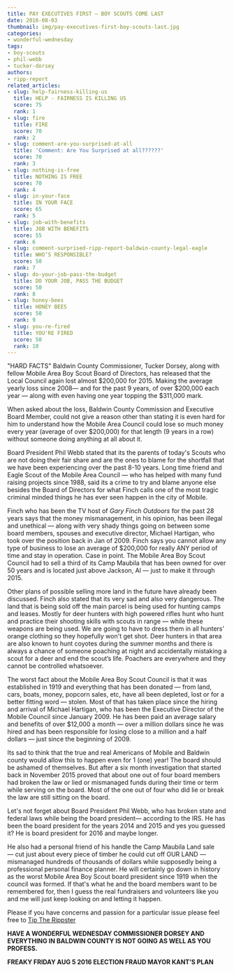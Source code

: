 ```yaml
---
title: PAY EXECUTIVES FIRST — BOY SCOUTS COME LAST
date: 2016-08-03
thumbnail: img/pay-executives-first-boy-scouts-last.jpg
categories:
- wonderful-wednesday
tags:
- boy-scouts
- phil-webb
- tucker-dorsey
authors:
- ripp-report
related_articles:
- slug: help-fairness-killing-us
  title: HELP - FAIRNESS IS KILLING US
  score: 75
  rank: 1
- slug: fire
  title: FIRE
  score: 70
  rank: 2
- slug: comment-are-you-surprised-at-all
  title: 'Comment: Are You Surprised at all??????'
  score: 70
  rank: 3
- slug: nothing-is-free
  title: NOTHING IS FREE
  score: 70
  rank: 4
- slug: in-your-face
  title: IN YOUR FACE
  score: 65
  rank: 5
- slug: job-with-benefits
  title: JOB WITH BENEFITS
  score: 55
  rank: 6
- slug: comment-surprised-ripp-report-baldwin-county-legal-eagle
  title: WHO’S RESPONSIBLE?
  score: 50
  rank: 7
- slug: do-your-job-pass-the-budget
  title: DO YOUR JOB, PASS THE BUDGET
  score: 50
  rank: 8
- slug: honey-bees
  title: HONEY BEES
  score: 50
  rank: 9
- slug: you-re-fired
  title: YOU'RE FIRED
  score: 50
  rank: 10
---
```

"HARD FACTS" Baldwin County Commissioner, Tucker Dorsey, along with fellow Mobile Area Boy Scout Board of Directors, has released that the Local Council again lost almost $200,000 for 2015. Making the average yearly loss since 2008— and for the past 9 years, of over $200,000 each year — along with even having one year topping the $311,000 mark.

When asked about the loss, Baldwin County Commission and Executive Board Member, could not give a reason other than stating it is even hard for him to understand how the Mobile Area Council could lose so much money every year (average of over $200,000) for that length (9 years in a row) without someone doing anything at all about it.

Board President Phil Webb stated that its the parents of today's Scouts who are not doing their fair share and are the ones to blame for the shortfall that we have been experiencing over the past 8-10 years. Long time friend and Eagle Scout of the Mobile Area Council — who has helped with many fund raising projects since 1988, said its a crime to try and blame anyone else besides the Board of Directors for what Finch calls one of the most tragic criminal minded things he has ever seen happen in the city of Mobile.

Finch who has been the TV host of _Gary Finch Outdoors_ for the past 28 years says that the money mismanagement, in his opinion, has been illegal and unethical — along with very shady things going on between some board members, spouses and executive director, Michael Hartigan, who took over the position back in Jan of 2009. Finch says you cannot allow any type of business to lose an average of $200,000 for really ANY period of time and stay in operation. Case in point. The Mobile Area Boy Scout Council had to sell a third of its Camp Maubila that has been owned for over 50 years and is located just above Jackson, Al — just to make it through 2015.

Other plans of possible selling more land in the future have already been discussed. Finch also stated that its very sad and also very dangerous. The land that is being sold off the main parcel is being used for hunting camps and leases. Mostly for deer hunters with high powered rifles hunt who hunt and practice their shooting skills with scouts in range — while these weapons are being used. We are going to have to dress them in all hunters’ orange clothing so they hopefully won't get shot. Deer hunters in that area are also known to hunt coyotes during the summer months and there is always a chance of someone poaching at night and accidentally mistaking a scout for a deer and end the scout’s life. Poachers are everywhere and they cannot be controlled whatsoever.

The worst fact about the Mobile Area Boy Scout Council is that it was established in 1919 and everything that has been donated — from land, cars, boats, money, popcorn sales, etc, have all been depleted, lost or for a better fitting word — stolen. Most of that has taken place since the hiring and arrival of Michael Hartigan, who has been the Executive Director of the Mobile Council since January 2009. He has been paid an average salary and benefits of over $12,000 a month — over a million dollars since he was hired and has been responsible for losing close to a million and a half dollars — just since the beginning of 2009.

Its sad to think that the true and real Americans of Mobile and Baldwin county would allow this to happen even for 1 (one) year! The board should be ashamed of themselves. But after a six month investigation that started back in November 2015 proved that about one out of four board members had broken the law or lied or mismanaged funds during their time or term while serving on the board. Most of the one out of four who did lie or break the law are still sitting on the board.

Let's not forget about Board President Phil Webb, who has broken state and federal laws while being the board president— according to the IRS. He has been the board president for the years 2014 and 2015 and yes you guessed it? He is board president for 2016 and maybe longer.

He also had a personal friend of his handle the Camp Maubila Land sale — cut just about every piece of timber he could cut off OUR LAND — mismanaged hundreds of thousands of dollars while supposedly being a professional personal finance planner. He will certainly go down in history as the worst Mobile Area Boy Scout board president since 1919 when the council was formed. If that's what he and the board members want to be remembered for, then I guess the real fundraisers and volunteers like you and me will just keep looking on and letting it happen.

Please if you have concerns and passion for a particular issue please feel free to [Tip The Rippster](https://rippreport.com/contact/)

**HAVE A WONDERFUL WEDNESDAY COMMISSIONER DORSEY AND EVERYTHING IN BALDWIN COUNTY IS NOT GOING AS WELL AS YOU PROFESS.**

**FREAKY FRIDAY AUG 5 2016 ELECTION FRAUD MAYOR KANT’S PLAN**
